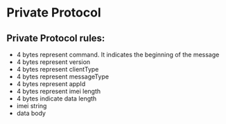 # Private Protocol

## Private Protocol rules:
- 4 bytes represent command. It indicates the beginning of the message
- 4 bytes represent version
- 4 bytes represent clientType
- 4 bytes represent messageType
- 4 bytes represent appId
- 4 bytes represent imei length
- 4 bytes indicate data length
- imei string
- data body


